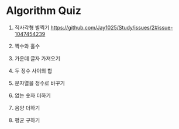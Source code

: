 # Algorithm Quiz

1. 직사각형 별찍기
  https://github.com/Jay1025/Study/issues/2#issue-1047454239
2. 짝수와 홀수

3. 가운데 글자 가져오기

4. 두 정수 사이의 합

5. 문자열을 정수로 바꾸기

6. 없는 숫자 더하기

7. 음양 더하기

8. 평균 구하기

